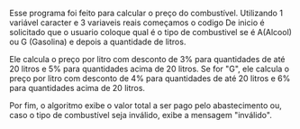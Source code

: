 Esse programa foi feito para calcular o preço do combustível.
Utilizando 1 variável caracter e 3 variaveis reais começamos o codigo
De inicio é solicitado que o usuario coloque qual é o tipo de combustivel se é A(Alcool) ou G (Gasolina) e depois a quantidade de litros.

Ele calcula o preço por litro com desconto de 3% para quantidades de até 20 litros e 5% para quantidades acima de 20 litros. Se for "G", ele calcula o preço por litro com desconto de 4% para quantidades de até 20 litros e 6% para quantidades acima de 20 litros.

Por fim, o algoritmo exibe o valor total a ser pago pelo abastecimento ou, caso o tipo de combustível seja inválido, exibe a mensagem "inválido".